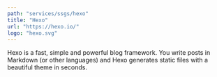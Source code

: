 ```yaml
---
path: "services/ssgs/hexo"
title: "Hexo"
url: "https://hexo.io/"
logo: "hexo.svg"
---
```


Hexo is a fast, simple and powerful blog framework. You write posts in Markdown (or other languages) and Hexo generates static files with a beautiful theme in seconds.
